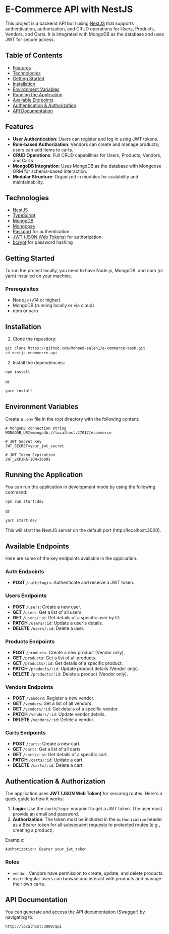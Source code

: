# **E-Commerce API with NestJS**

This project is a backend API built using [NestJS](https://nestjs.com/) that supports authentication, authorization, and CRUD operations for Users, Products, Vendors, and Carts. It is integrated with MongoDB as the database and uses JWT for secure access.

## **Table of Contents**

- [Features](#features)
- [Technologies](#technologies)
- [Getting Started](#getting-started)
- [Installation](#installation)
- [Environment Variables](#environment-variables)
- [Running the Application](#running-the-application)
- [Available Endpoints](#available-endpoints)
- [Authentication & Authorization](#authentication--authorization)
- [API Documentation](#api-documentation)

## **Features**

- **User Authentication**: Users can register and log in using JWT tokens.
- **Role-based Authorization**: Vendors can create and manage products; users can add items to carts.
- **CRUD Operations**: Full CRUD capabilities for Users, Products, Vendors, and Carts.
- **MongoDB Integration**: Uses MongoDB as the database with Mongoose ORM for schema-based interaction.
- **Modular Structure**: Organized in modules for scalability and maintainability.

## **Technologies**

- [NestJS](https://nestjs.com/)
- [TypeScript](https://www.typescriptlang.org/)
- [MongoDB](https://www.mongodb.com/)
- [Mongoose](https://mongoosejs.com/)
- [Passport](http://www.passportjs.org/) for authentication
- [JWT (JSON Web Tokens)](https://jwt.io/) for authorization
- [bcrypt](https://www.npmjs.com/package/bcrypt) for password hashing

## **Getting Started**

To run the project locally, you need to have Node.js, MongoDB, and npm (or yarn) installed on your machine.

### **Prerequisites**

- Node.js (v14 or higher)
- MongoDB (running locally or via cloud)
- npm or yarn

## **Installation**

1. Clone the repository:

```bash
git clone https://github.com/Mohmed-saleh1/e-commerce-task.git
cd nestjs-ecommerce-api
```

2. Install the dependencies:

```bash
npm install
```

or

```bash
yarn install
```

## **Environment Variables**

Create a `.env` file in the root directory with the following content:

```
# MongoDB connection string
MONGODB_URI=mongodb://localhost:27017/ecommerce

# JWT Secret Key
JWT_SECRET=your_jwt_secret

# JWT Token Expiration
JWT_EXPIRATION=3600s
```

## **Running the Application**

You can run the application in development mode by using the following command:

```bash
npm run start:dev
```

or

```bash
yarn start:dev
```

This will start the NestJS server on the default port (http://localhost:3000).

## **Available Endpoints**

Here are some of the key endpoints available in the application.

### **Auth Endpoints**

- **POST** `/auth/login`: Authenticate and receive a JWT token.

### **Users Endpoints**

- **POST** `/users`: Create a new user.
- **GET** `/users`: Get a list of all users.
- **GET** `/users/:id`: Get details of a specific user by ID.
- **PATCH** `/users/:id`: Update a user's details.
- **DELETE** `/users/:id`: Delete a user.

### **Products Endpoints**

- **POST** `/products`: Create a new product (Vendor only).
- **GET** `/products`: Get a list of all products.
- **GET** `/products/:id`: Get details of a specific product.
- **PATCH** `/products/:id`: Update product details (Vendor only).
- **DELETE** `/products/:id`: Delete a product (Vendor only).

### **Vendors Endpoints**

- **POST** `/vendors`: Register a new vendor.
- **GET** `/vendors`: Get a list of all vendors.
- **GET** `/vendors/:id`: Get details of a specific vendor.
- **PATCH** `/vendors/:id`: Update vendor details.
- **DELETE** `/vendors/:id`: Delete a vendor.

### **Carts Endpoints**

- **POST** `/carts`: Create a new cart.
- **GET** `/carts`: Get a list of all carts.
- **GET** `/carts/:id`: Get details of a specific cart.
- **PATCH** `/carts/:id`: Update a cart.
- **DELETE** `/carts/:id`: Delete a cart.

## **Authentication & Authorization**

The application uses **JWT (JSON Web Token)** for securing routes. Here's a quick guide to how it works:

1. **Login**: Use the `/auth/login` endpoint to get a JWT token. The user must provide an email and password.
2. **Authorization**: The token must be included in the `Authorization` header as a Bearer token for all subsequent requests to protected routes (e.g., creating a product).

Example:

```
Authorization: Bearer your_jwt_token
```

### **Roles**

- `vendor`: Vendors have permission to create, update, and delete products.
- `user`: Regular users can browse and interact with products and manage their own carts.

## **API Documentation**

You can generate and access the API documentation (Swagger) by navigating to:

```
http://localhost:3000/api
```
